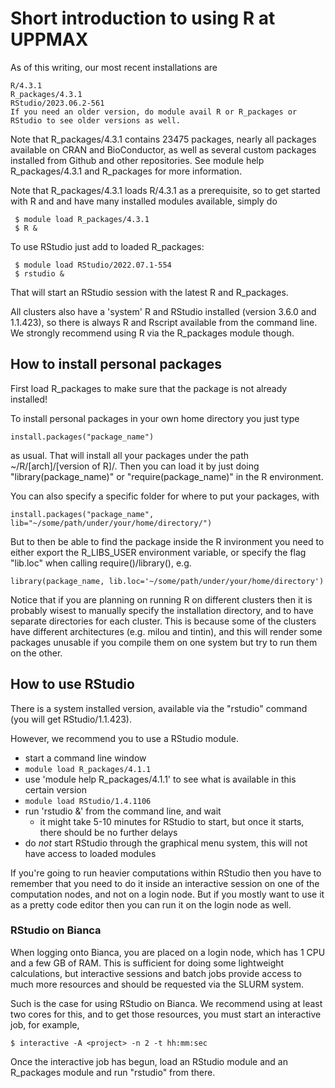# Short introduction to using R at UPPMAX

As of this writing, our most recent installations are

    R/4.3.1
    R_packages/4.3.1
    RStudio/2023.06.2-561
    If you need an older version, do module avail R or R_packages or RStudio to see older versions as well.

Note that R_packages/4.3.1 contains 23475 packages, nearly all packages available on CRAN and BioConductor, as well as several custom packages installed from Github and other repositories. See module help R_packages/4.3.1 and R_packages for more information.

Note that R_packages/4.3.1 loads R/4.3.1 as a prerequisite, so to get started with R and and have many installed modules available, simply do

     $ module load R_packages/4.3.1 
     $ R &

To use RStudio just add to loaded R_packages:

     $ module load RStudio/2022.07.1-554
     $ rstudio &

That will start an RStudio session with the latest R and R_packages.

All clusters also have a 'system' R and RStudio installed (version 3.6.0 and 1.1.423), so there is always R and Rscript available from the command line. We strongly recommend using R via the R_packages module though.

## How to install personal packages

First load R_packages to make sure that the package is not already installed!

To install personal packages in your own home directory you just type

    install.packages("package_name")

as usual. That will install all your packages under the path ~/R/[arch]/[version of R]/. Then you can load it by just doing "library(package_name)" or "require(package_name)" in the R environment.

You can also specify a specific folder for where to put your packages, with

    install.packages("package_name", lib="~/some/path/under/your/home/directory/")

But to then be able to find the package inside the R invironment you need to either export the R_LIBS_USER environment variable, or specify the flag "lib.loc" when calling require()/library(), e.g.

    library(package_name, lib.loc='~/some/path/under/your/home/directory')

Notice that if you are planning on running R on different clusters then it is probably wisest to manually specify the installation directory, and to have separate directories for each cluster. This is because some of the clusters have different architectures (e.g. milou and tintin), and this will render some packages unusable if you compile them on one system but try to run them on the other.

## How to use RStudio

There is a system installed version, available via the "rstudio" command (you will get RStudio/1.1.423). 

However, we recommend you to use a RStudio module.

- start a command line window
- ``module load R_packages/4.1.1``
- use 'module help R_packages/4.1.1' to see what is available in this certain version
- ``module load RStudio/1.4.1106``
- run 'rstudio &' from the command line, and wait
    - it might take 5-10 minutes for RStudio to start, but once it starts, there should be no further delays
- do *not* start RStudio through the graphical menu system, this will not have access to loaded modules

If you're going to run heavier computations within RStudio then you have to remember that you need to do it inside an interactive session on one of the computation nodes, and not on a login node. But if you mostly want to use it as a pretty code editor then you can run it on the login node as well. 

### RStudio on Bianca

When logging onto Bianca, you are placed on a login node, which has 1 CPU and a few GB of RAM. This is sufficient for doing some lightweight calculations, but interactive sessions and batch jobs provide access to much more resources and should be requested via the SLURM system.

Such is the case for using RStudio on Bianca. We recommend using at least two cores for this, and to get those resources, you must start an interactive job, for example,

```console
$ interactive -A <project> -n 2 -t hh:mm:sec
```
Once the interactive job has begun, load an RStudio module and an R_packages module and run "rstudio" from there. 

